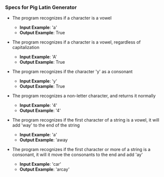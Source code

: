 ### Specs for Pig Latin Generator

* The program recognizes if a character is a vowel
  * **Input Example**: 'a'
  * **Output Example**: True

* The program recognizes if a character is a vowel, regardless of capitalization
  * **Input Example**: 'A'
  * **Output Example**: True

* The program recognizes if the character 'y' as a consonant
  * **Input Example**: 'y'
  * **Output Example**: True

* The program recognizes a non-letter character, and returns it normally
  * **Input Example**: '4'
  * **Output Example**: '4'

* The program recognizes if the first character of a string is a vowel, it will add 'way' to the end of the string
  * **Input Example**: 'a'
  * **Output Example**: 'away

* The program recognizes if the first character or more of a string is a consonant, it will it move the consonants to the end and add 'ay'
  * **Input Example**: 'car'
  * **Output Example**: 'arcay'
